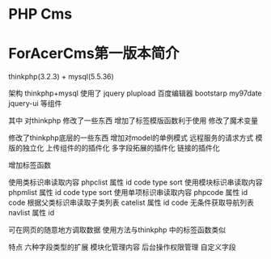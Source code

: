 # PHP Cms
# ForAcerCms第一版本简介 

thinkphp(3.2.3) + mysql(5.5.36)

架构 thinkphp+mysql 使用了 jquery plupload 百度编辑器 bootstarp my97date jquery-ui 等组件

其中 对thinkphp 修改了一些东西 增加了标签模版函数利于使用 修改了魔术变量

修改了thinkphp底层的一些东西 
增加对model的单例模式 
远程服务的请求方式 
模版的独立化 
上传组件的的插件化 
多字段拓展的插件化
链接的插件化 

增加标签函数 

使用类标识串读取内容 phpclist 属性 id code type sort
使用模块标识串读取内容 phpmlist 属性 id code type sort
使用单项标识串读取内容 phpcode 属性 id code
根据父类标识串读取子类列表 catelist 属性 id code
无条件获取导航列表 navlist 属性 id

可在网页的随意地方调取数据 使用方法与thinkphp 中的标签函数类似

特点 六种字段类型的扩展 模块化管理内容 后台操作权限管理 自定义字段
